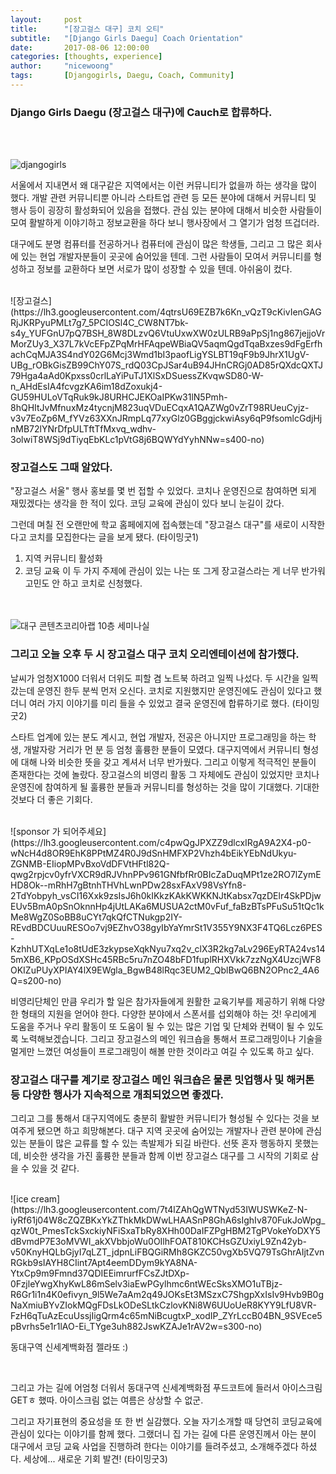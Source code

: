 ```yaml
---
layout:     post
title:      "[장고걸스 대구] 코치 오티"
subtitle:   "[Django Girls Daegu] Coach Orientation" 
date:       2017-08-06 12:00:00
categories: [thoughts, experience]
author:     "nicewoong"
tags:       [Djangogirls, Daegu, Coach, Community]
---
```


### Django Girls Daegu (장고걸스 대구)에 Cauch로 합류하다.  

<br>
<br>

  
   
   
![djangogirls](https://lh3.googleusercontent.com/lLNmUageTdu1iF87Y4RTkIpz2bra5SRvIaAV_QC77mlCaBbg4Yv4V8roNty3bp2Rp6oWzIMk3HLWke2r24dgN6o65JW6aSKpfD03CaE_Wn7IZO8JyNW0WHjOajnXmJ_8W85adqKAW_aAVk90CDHQGLgV4bakl3WNLtSP_qKHHVAg96CofeI1cm65w8IVqN_WARUS0BYzRFR9o7iSHBbRF1N9_lAGqXElCBpE8zZ2YNRz7Eaf9uzomfSkpsyJiK87nk9tcaf2yP8DmRGqt87Ckh8CDZGc7IayHBbJqD88vh4x0xp_tDIuIvmEbOCSChGAQXgb-neDCX9ZR-oz9sEPg4P6tLdFuEPdqR5V8kw7ujgcDB4MD_PEulcJPTxMXRy1dW4knOd9TXcvIF34xJz_Qj21Xap2yhaRtJX6ayW9xS60CICA9muUrkD1XFA-ZoQtpIntNY6aNzeODT_UZe2ZzAnDtB0z3TloUpP4ZMLLoYVUMQKJy3bxKKOb4frEIEEycPAOmDE_uz2Gw02ajS3wVg5wFxUWxC3bonr-MmWEjl93vjxKo7zdXm1u0PyHc9y-9ZMBgrNs2I8GHxLt0G2rk9bEzgNBHUo4xA=w400-h400-no)
<br>



  서울에서 지내면서 왜 대구같은 지역에서는 이런 커뮤니티가 없을까 하는 생각을 많이 했다. 
개발 관련 커뮤니티뿐 아니라 스타트업 관련 등 모든 분야에 대해서 커뮤니티 및 행사 등이 굉장히 활성화되어 있음을 접했다. 
관심 있는 분야에 대해서 비슷한 사람들이 모여 활발하게 이야기하고 정보교환을 하다 보니 행사장에서 그 열기가 엄청 뜨겁더라. 


  대구에도 분명 컴퓨터를 전공하거나 컴퓨터에 관심이 많은 학생들, 
  그리고 그 많은 회사에 있는 현업 개발자분들이 곳곳에 숨어있을 텐데. 그런 사람들이 모여서 커뮤니티를 형성하고 정보를 교환하다 보면 서로가 많이 성장할 수 있을 텐데.  아쉬움이 컸다. 

<br>
![장고걸스](https://lh3.googleusercontent.com/4qtrsU69EZB7k6Kn_vQzT9cKivIenGAGRjJKRPyuPMLt7g7_5PCIOSl4C_CW8NT7bk-s4y_YUFGnU7pQ7BSH_8W8DLzvQ6VtuUxwXW0zULRB9aPpSj1ng867jejjoVrMorZUy3_X37L7kVcEFpZPqMrHFAqpeWBiaQV5aqmQgdTqaBxzes9dFgErfhachCqMJA3S4ndY02G6Mcj3Wmd1bI3paofLigYSLBT19qF9b9JhrX1UgV-UBg_rOBkGisZB99ChY07S_rdQ03CpJSar4uB94JHnCRGj0AD85rQXdcQXTJ79Hga4aAd0Kpxss0crlLaYiPuTJ1XlSxDSuessZKvqwSD80-W-n_AHdEsIA4fcvgzKA6im18dZoxukj4-GU59HULoVTqRuk9kJ8URHCJEKOaIPKw31lN5Pmh-8hQHItJvMfnuxMz4tycnjM823uqVDuECqxA1QAZWg0vZrT98RUeuCyjz-v3v7EoZp6M_fYVz63XXnJRmpLq77xyGlz0GBggjckwiAsy6qP9fsomlcGdjHjnMB72lYNrDfpULTftTfMxvq_wdhv-3olwiT8WSj9dTiyqEbKLc1pVtG8j6BQWYdYyhNNw=s400-no)
<br>  
  
  
  



### 장고걸스도 그때 알았다. 
 
"장고걸스 서울" 행사 홍보를 몇 번 접할 수 있었다. 코치나 운영진으로 참여하면 되게 재밌겠다는 생각을 한 적이 있다.  코딩 교육에 관심이 있다 보니 눈길이 갔다. 

  그런데 며칠 전 오랜만에 학교 홈페에지에 접속했는데 "장고걸스 대구"를 새로이 시작한다고 코치를 모집한다는 글을 보게 됐다. (타이밍굿1)
1) 지역 커뮤니티 활성화
2) 코딩 교육 
  이 두 가지 주제에 관심이 있는 나는 또 그게 장고걸스라는 게 너무 반가워 고민도 안 하고 코치로 신청했다. 


<br><br>
![대구 콘텐츠코리아랩 10층 세미나실](https://lh3.googleusercontent.com/w93t4ObFEwJP3Vz4L-1LEGm217A2ZS-fNFhqpf24a_z9SbilGGtnSw__xVnA5ZpiV67Qm-H1Hur0R-_3nEapo_GlbieUwo0fE6NGKZS2dqhfRcjn2c_fI_mpAGnPLbv5XdAKzefPWWmkQB6Sv_HSiDDggzy7EEmui5b7__0-bQ0G9alWS24iD8qlifdqNhoL03CtwdrHCc4t30dANH8UHiEhnJzAWNIocDVyuNn1xsu8McwOVx3KUjP6hxJHEtP5oDu-W4Ablz5SpOe4jBCa5oyjKHz9-hFAfVLflVmtXJsrbFI04mehb5XCqOtUOXMpQ78CO-wWtI19YwSQbbwc17A5RwH0_5CkBk_lLLgO4QI6rqJQujl7I5tuuoRbGPWoXHy-tZTqB53_ZT3oijKqVQ4gULl1lndgO3l9ad9NBttE17oW_sCfT4sROSVai7dyGjCEGDg-GaOxQsbpOFJoa2XUDFtgCJ7R9ZrY9c11LUaaPo7lVQ0VVBJ0QL2bNWaoCipHKXLLGgHqQ3mlwTtkVmL6uuEYq0xzTDcIezmBhCOdZF1b0pGWzhVcn4nYVLQMnbNXN3GxbBHkWFvJb_96F68AELkcgSI59w=s400-no)
<br>



### 그리고 오늘 오후 두 시 장고걸스 대구 코치 오리엔테이션에 참가했다. 


날씨가 엄청X1000 더워서 더위도 피할 겸 노트북 하려고 일찍 나섰다. 두 시간을 일찍 갔는데 운영진 한두 분씩 먼저 오신다. 코치로 지원했지만 운영진에도 관심이 있다고 했더니 여러 가지 이야기를 미리 들을 수 있었고 결국 운영진에 합류하기로 했다.  (타이밍굿2)

  
  스타트 업계에 있는 분도 계시고, 현업 개발자, 전공은 아니지만 프로그래밍을 하는 학생, 개발자랑 거리가 먼 분 등 엄청 훌륭한 분들이 모였다. 대구지역에서 커뮤니티 형성에 대해 나와 비슷한 뜻을 갖고 계셔서 너무 반가웠다. 그리고 이렇게 적극적인 분들이 존재한다는 것에 놀랐다. 장고걸스의 비영리 활동 그 자체에도 관심이 있었지만 코치나 운영진에 참여하게 될 훌륭한 분들과 커뮤니티를 형성하는 것을 많이 기대했다.  기대한 것보다 더 좋은 기회다. 


<br>
![sponsor 가 되어주세요](https://lh3.googleusercontent.com/c4pwQgJPXZZ9dlcxIRgA9A2X4-p0-wNcH4d8OR9EhK8PPtMZ4R0J9dSnHMFXP2Vhzh4bEikYEbNdUkyu-ZGNMB-EIiopMPvBxoVdDFVtHFtl82Q-qwg2rpjcv0yfrVXCR9dRJVhnPPv961GNfbfRr0BIcZaDuqMPt1ze2RO7lZymEHD8Ok--mRhH7gBtnhTHVhLwnPDw28sxFAxV98VsYfn8-2TdYobpyh_vsCI16Xxk9zsIsJ6h0kIKkzKAkKWKKNJtKabsx7qzDElr4SkPDjwEUv5BmA0pSnOknnHp4jUtLAKa6MUSUA2ctM0vFuf_faBzBTsPFuSu51tQc1kMe8WgZ0SoBB8uCYt7qkQfCTNukgp2IY-REvdBDCUuuRESOo7vj9EZhvO38gyIbYaYmrSt1V355Y9NX3F4TQ6Lcz6PES-KzhhUTXqLe1o8tUdE3zkypseXqkNyu7xq2v_clX3R2kg7aLv296EyRTA24vs145mXB6_KPpOSdXSHc45RBc5ru7nZO48bFD1fuplRHXVkk7zzNgX4UzcjWF8OKIZuPUyXPIAY4lX9EWgla_BgwB48lRqc3EUM2_QblBwQ6BN2OPnc2_4A6Q=s200-no)
<br>


  비영리단체인 만큼 우리가 할 일은 참가자들에게 원활한 교육기부를 제공하기 위해 다양한 형태의 지원을 얻어야 한다. 다양한 분야에서 스폰서를 섭외해야 하는 것! 우리에게 도움을 주거나 우리 활동이 또 도움이 될 수 있는 많은 기업 및 단체와 컨택이 될 수 있도록 노력해보겠습니다. 그리고 장고걸스의 메인 워크숍을 통해서 프로그래밍이나 기술을 멀게만 느꼈던 여성들이 프로그래밍이 해볼 만한 것이라고 여길 수 있도록 하고 싶다. 


### 장고걸스 대구를 계기로 장고걸스 메인 워크숍은 물론 밋업행사 및 해커톤 등 다양한 행사가 지속적으로 개최되었으면 좋겠다.


그리고 그를 통해서 대구지역에도 충분히 활발한 커뮤니티가 형성될 수 있다는 것을 보여주게 됐으면 하고 희망해본다. 대구 지역 곳곳에 숨어있는 개발자나 관련 분야에 관심 있는 분들이 많은 교류를 할 수 있는 촉발제가 되길 바란다. 선뜻 혼자 행동하지 못했는데, 비슷한 생각을 가진 훌륭한 분들과 함께 이번 장고걸스 대구를 그 시작의 기회로 삼을 수 있을 것 같다.


<br>
![ice cream](https://lh3.googleusercontent.com/7t4lZAhQgWTNyd53IWUSWKeZ-N-iyRf61j04W8cZQZBKxYkZThkMkDWwLHAASnP8GhA6sIghIv870FukJoWpg_qzW0t_PmesTckSxckiyNFiSxaTbRy8XHh00DaIFZPgHBM2TgPVokeYoDXY5dBvmdP7E3oMVWI_akXVbbjoWu0OIlhFOAT810KCHsGZUxiyL9Zn42yb-v50KnyHQLbGjyI7qLZT_jdpnLiFBQGiRMh8GKZC50vgXb5VQ79TsGhrAIjtZvnRGkb9sIAYH8CIint7Apt4eemDDym9kYA8NA-YtxCp9m9Fmnd37QDIEEimrurfFCsZJtDXp-0FzjleYwgXhyKwL86mSelv3iaEwPGylhmc6ntWEcSksXMO1uTBjz-R6Gr1i1n4K0efivyn_9l5We7aAm2q49JOKsEt3MSzxC7ShgpXxIsIv9Hvb9B0gNaXmiuBYvZIokMQgFDsLkODeSLtkCzlovKNi8W6UUoUeR8KYY9LfU8VR-FzH6qTuAzEcuUssjIigQrm4c65mNiBcugtxP_xodIP_ZYrLccB04BN_9SVEce5pBvrhs5e1r1lAO-Ei_TYge3uh882JswKZAJe1rAV2w=s300-no)
<p>동대구역 신세계백화점 젤라또 :)  </p>
<br>

  그리고 가는 길에 어엄청 더워서 동대구역 신세계백화점 푸드코트에 들러서 아이스크림 GETㅎ 했따. 아이스크림 없는 여름은 상상할 수 없군.  

 
  그리고 자기표현의 중요성을 또 한 번 실감했다. 오늘 자기소개할 때 당연히 코딩교육에 관심이 있다는 이야기를 함께 했다. 그랬더니 집 가는 길에 다른 운영진께서 아는 분이 대구에서 코딩 교육 사업을 진행하려 한다는 이야기를 들려주셨고, 소개해주겠다 하셨다. 세상에... 새로운 기회 발견! (타이밍굿3)

